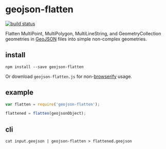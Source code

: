 # geojson-flatten

[![build status](https://secure.travis-ci.org/mapbox/geojson-flatten.svg)](http://travis-ci.org/mapbox/geojson-flatten)

Flatten MultiPoint, MultiPolygon, MultiLineString, and GeometryCollection
geometries in [GeoJSON](http://geojson.org/) files into simple non-complex
geometries.

## install

    npm install --save geojson-flatten

Or download `geojson-flatten.js` for non-[browserify](http://browserify.org/) usage.

## example

```js
var flatten = require('geojson-flatten');

flattened = flatten(geojsonObject);
```

## cli

	cat input.geojson | geojson-flatten > flattened.geojson
